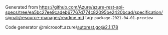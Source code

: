 Generated from https://github.com/Azure/azure-rest-api-specs/tree/ea5bc27ee9cadeb67767d774c82095be2420bcad/specification/signalr/resource-manager/readme.md tag: `package-2021-04-01-preview`

Code generator @microsoft.azure/autorest.go@2.1.178


